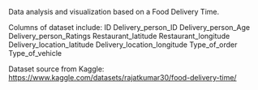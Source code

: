 Data analysis and visualization based on a Food Delivery Time.


Columns of dataset include:
ID
Delivery_person_ID
Delivery_person_Age
Delivery_person_Ratings
Restaurant_latitude
Restaurant_longitude
Delivery_location_latitude
Delivery_location_longitude
Type_of_order
Type_of_vehicle


Dataset source from Kaggle: 
https://www.kaggle.com/datasets/rajatkumar30/food-delivery-time/

